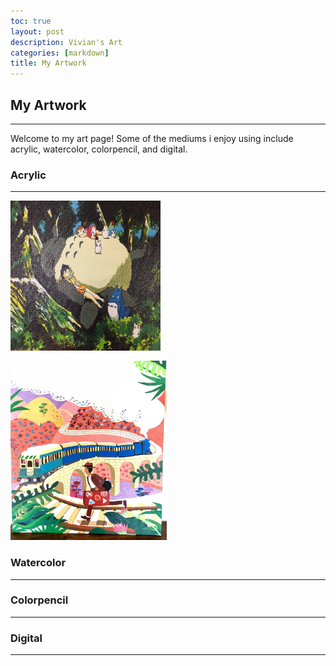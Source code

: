 ```yaml
---
toc: true
layout: post
description: Vivian's Art
categories: [markdown]
title: My Artwork
---
```

<h2>My Artwork</h2>
<hr>
<p>Welcome to my art page! Some of the mediums i enjoy using include acrylic, watercolor, colorpencil, and digital.</p>

<h3>Acrylic</h3>
<hr>
<div class="column">
    <div class="row">
        <img src="https://github.com/vivianknee/FastPages/blob/master/images/acrylic.jpg?raw=true" width="240" height="240">
    <div>
<div class="row">
        <img src ="https://github.com/vivianknee/FastPages/blob/master/images/acrylic2.jpg?raw=true" width="250" height="300">
<h3>Watercolor</h3>
<hr>
<h3>Colorpencil</h3>
<hr>
<h3>Digital</h3>
<hr>
